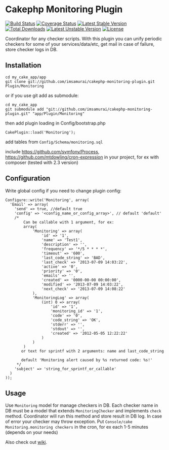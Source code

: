 Cakephp Monitoring Plugin
=========================
[![Build Status](https://travis-ci.org/imsamurai/cakephp-monitoring-plugin.png)](https://travis-ci.org/imsamurai/cakephp-monitoring-plugin) [![Coverage Status](https://coveralls.io/repos/imsamurai/cakephp-monitoring-plugin/badge.png?branch=master)](https://coveralls.io/r/imsamurai/cakephp-monitoring-plugin?branch=master) [![Latest Stable Version](https://poser.pugx.org/imsamurai/cakephp-monitoring-plugin/v/stable.png)](https://packagist.org/packages/imsamurai/cakephp-monitoring-plugin) [![Total Downloads](https://poser.pugx.org/imsamurai/cakephp-monitoring-plugin/downloads.png)](https://packagist.org/packages/imsamurai/cakephp-monitoring-plugin) [![Latest Unstable Version](https://poser.pugx.org/imsamurai/cakephp-monitoring-plugin/v/unstable.png)](https://packagist.org/packages/imsamurai/cakephp-monitoring-plugin) [![License](https://poser.pugx.org/imsamurai/cakephp-monitoring-plugin/license.png)](https://packagist.org/packages/imsamurai/cakephp-monitoring-plugin)

Coordinator for any checker scripts.
With this plugin you can unify periodic checkers for some of your services/data/etc,
get mail in case of failure, store checker logs in DB.

## Installation

	cd my_cake_app/app
	git clone git://github.com/imsamurai/cakephp-monitoring-plugin.git Plugin/Monitoring

or if you use git add as submodule:

	cd my_cake_app
	git submodule add "git://github.com/imsamurai/cakephp-monitoring-plugin.git" "app/Plugin/Monitoring"

then add plugin loading in Config/bootstrap.php

	CakePlugin::load('Monitoring');

add tables from `Config/Schema/monitoring.sql`

include
https://github.com/symfony/Process,
https://github.com/mtdowling/cron-expression
 in your project, for ex with composer (tested with 2.3 version)

## Configuration

Write global config if you need to change plugin config:

	Configure::write('Monitoring', array(
      'Email' => array(
	    'send' => true, //default true
	    'config' => '<config_name_or_config_array>', // default 'default'
		/*
		    Can be callable with 1 argument, for ex:
		 	array(
				'Monitoring' => array(
					'id' => '1',
					'name' => 'Test1',
					'description' => '',
					'frequency' => '*/5 * * * *',
					'timeout' => '600',
					'last_code_string' => 'BAD',
					'last_check' => '2013-07-09 14:03:22',
					'active' => '0',
					'priority' => '0',
					'emails' => '',
					'created' => '0000-00-00 00:00:00',
					'modified' => '2013-07-09 14:03:22',
					'next_check' => '2013-07-09 14:08:22'
				),
				'MonitoringLog' => array(
					(int) 0 => array(
						'id' => '1',
						'monitoring_id' => '1',
						'code' => '0',
						'code_string' => 'OK',
						'stderr' => '',
						'stdout' => '',
						'created' => '2012-05-05 12:22:22'
					)
				)
			)
		   or text for sprintf with 2 arguments: name and last_code_string

		   default 'Monitoring alert caused by %s returned code: %s!'
		 */
        'subject' => 'string_for_sprintf_or_callable'
      )
	));

## Usage

Use `Monitoring` model for manage checkers in DB.
Each checker name in DB must be a model that extends `MonitoringChecker` and implements `check` method.
Coordinator will run this method and store result in DB log.
In case of error your checker may throw exception.
Put `Console/cake Monitoring.monitoring checkers` in the cron, for ex each 1-5 minutes (depends on your needs)

Also check out [wiki](https://github.com/imsamurai/cakephp-monitoring-plugin/wiki).

